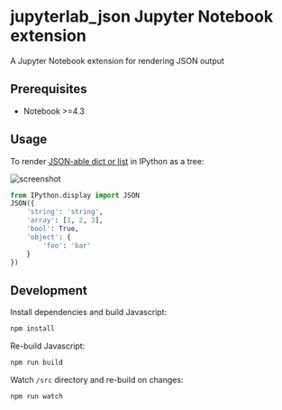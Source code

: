 # jupyterlab_json Jupyter Notebook extension

A Jupyter Notebook extension for rendering JSON output

## Prerequisites

* Notebook >=4.3

## Usage

To render [JSON-able dict or list](https://ipython.org/ipython-doc/3/api/generated/IPython.display.html#IPython.display.JSON) in IPython as a tree:

![screenshot](http://g.recordit.co/oKTa52HTK9.gif)

```python
from IPython.display import JSON
JSON({
    'string': 'string',
    'array': [1, 2, 3],
    'bool': True,
    'object': {
        'foo': 'bar'
    }
})
```

## Development

Install dependencies and build Javascript:

```bash
npm install
```

Re-build Javascript:

```bash
npm run build
```

Watch `/src` directory and re-build on changes:

```bash
npm run watch
```
